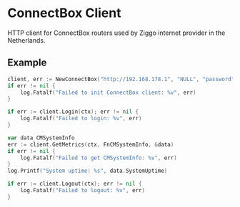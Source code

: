 # ConnectBox Client

HTTP client for ConnectBox routers used by Ziggo internet provider in the
Netherlands.

## Example

```go
client, err := NewConnectBox("http://192.168.178.1", "NULL", "password")
if err != nil {
    log.Fatalf("Failed to init ConnectBox client: %v", err)
}

if err := client.Login(ctx); err != nil {
    log.Fatalf("Failed to login: %v", err)
}

var data CMSystemInfo
err := client.GetMetrics(ctx, FnCMSystemInfo, &data)
if err != nil {
    log.Fatalf("Failed to get CMSystemInfo: %v", err)
}
log.Printf("System uptime: %s", data.SystemUptime)

if err := client.Logout(ctx); err != nil {
    log.Fatalf("Failed to logout: %v", err)
}
```

